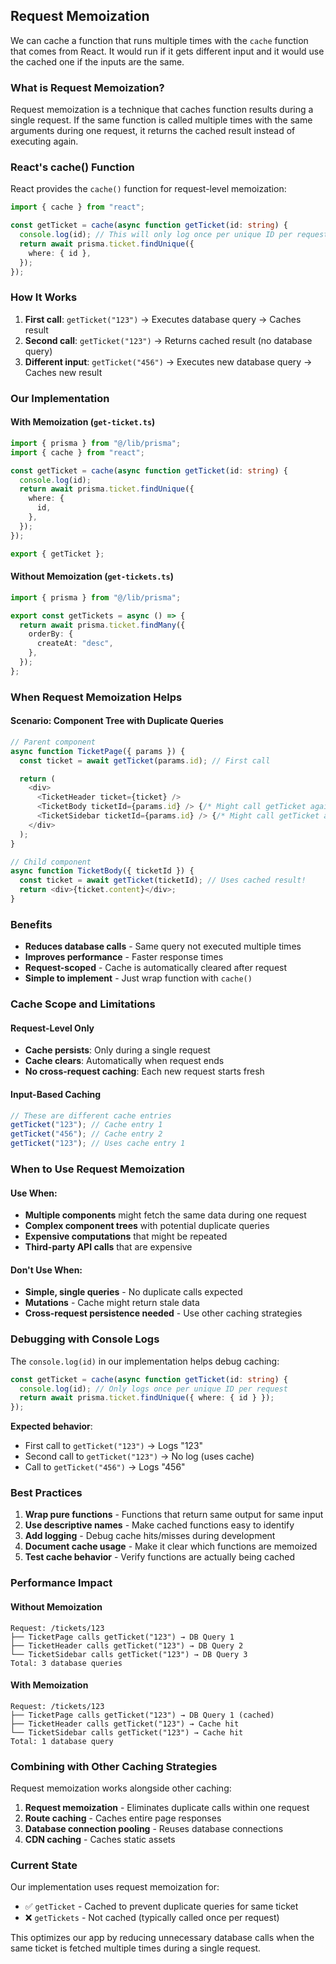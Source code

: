 ## Request Memoization

We can cache a function that runs multiple times with the `cache` function that comes from React. It would run if it gets different input and it would use the cached one if the inputs are the same.

### What is Request Memoization?

Request memoization is a technique that caches function results during a single request. If the same function is called multiple times with the same arguments during one request, it returns the cached result instead of executing again.

### React's cache() Function

React provides the `cache()` function for request-level memoization:

```typescript
import { cache } from "react";

const getTicket = cache(async function getTicket(id: string) {
  console.log(id); // This will only log once per unique ID per request
  return await prisma.ticket.findUnique({
    where: { id },
  });
});
```

### How It Works

1. **First call**: `getTicket("123")` → Executes database query → Caches result
2. **Second call**: `getTicket("123")` → Returns cached result (no database query)
3. **Different input**: `getTicket("456")` → Executes new database query → Caches new result

### Our Implementation

#### With Memoization (`get-ticket.ts`)

```typescript
import { prisma } from "@/lib/prisma";
import { cache } from "react";

const getTicket = cache(async function getTicket(id: string) {
  console.log(id);
  return await prisma.ticket.findUnique({
    where: {
      id,
    },
  });
});

export { getTicket };
```

#### Without Memoization (`get-tickets.ts`)

```typescript
import { prisma } from "@/lib/prisma";

export const getTickets = async () => {
  return await prisma.ticket.findMany({
    orderBy: {
      createAt: "desc",
    },
  });
};
```

### When Request Memoization Helps

#### Scenario: Component Tree with Duplicate Queries

```typescript
// Parent component
async function TicketPage({ params }) {
  const ticket = await getTicket(params.id); // First call

  return (
    <div>
      <TicketHeader ticket={ticket} />
      <TicketBody ticketId={params.id} /> {/* Might call getTicket again */}
      <TicketSidebar ticketId={params.id} /> {/* Might call getTicket again */}
    </div>
  );
}

// Child component
async function TicketBody({ ticketId }) {
  const ticket = await getTicket(ticketId); // Uses cached result!
  return <div>{ticket.content}</div>;
}
```

### Benefits

- **Reduces database calls** - Same query not executed multiple times
- **Improves performance** - Faster response times
- **Request-scoped** - Cache is automatically cleared after request
- **Simple to implement** - Just wrap function with `cache()`

### Cache Scope and Limitations

#### Request-Level Only

- **Cache persists**: Only during a single request
- **Cache clears**: Automatically when request ends
- **No cross-request caching**: Each new request starts fresh

#### Input-Based Caching

```typescript
// These are different cache entries
getTicket("123"); // Cache entry 1
getTicket("456"); // Cache entry 2
getTicket("123"); // Uses cache entry 1
```

### When to Use Request Memoization

#### Use When:

- **Multiple components** might fetch the same data during one request
- **Complex component trees** with potential duplicate queries
- **Expensive computations** that might be repeated
- **Third-party API calls** that are expensive

#### Don't Use When:

- **Simple, single queries** - No duplicate calls expected
- **Mutations** - Cache might return stale data
- **Cross-request persistence needed** - Use other caching strategies

### Debugging with Console Logs

The `console.log(id)` in our implementation helps debug caching:

```typescript
const getTicket = cache(async function getTicket(id: string) {
  console.log(id); // Only logs once per unique ID per request
  return await prisma.ticket.findUnique({ where: { id } });
});
```

**Expected behavior**:

- First call to `getTicket("123")` → Logs "123"
- Second call to `getTicket("123")` → No log (uses cache)
- Call to `getTicket("456")` → Logs "456"

### Best Practices

1. **Wrap pure functions** - Functions that return same output for same input
2. **Use descriptive names** - Make cached functions easy to identify
3. **Add logging** - Debug cache hits/misses during development
4. **Document cache usage** - Make it clear which functions are memoized
5. **Test cache behavior** - Verify functions are actually being cached

### Performance Impact

#### Without Memoization

```
Request: /tickets/123
├── TicketPage calls getTicket("123") → DB Query 1
├── TicketHeader calls getTicket("123") → DB Query 2
└── TicketSidebar calls getTicket("123") → DB Query 3
Total: 3 database queries
```

#### With Memoization

```
Request: /tickets/123
├── TicketPage calls getTicket("123") → DB Query 1 (cached)
├── TicketHeader calls getTicket("123") → Cache hit
└── TicketSidebar calls getTicket("123") → Cache hit
Total: 1 database query
```

### Combining with Other Caching Strategies

Request memoization works alongside other caching:

1. **Request memoization** - Eliminates duplicate calls within one request
2. **Route caching** - Caches entire page responses
3. **Database connection pooling** - Reuses database connections
4. **CDN caching** - Caches static assets

### Current State

Our implementation uses request memoization for:

- ✅ `getTicket` - Cached to prevent duplicate queries for same ticket
- ❌ `getTickets` - Not cached (typically called once per request)

This optimizes our app by reducing unnecessary database calls when the same ticket is fetched multiple times during a single request.
